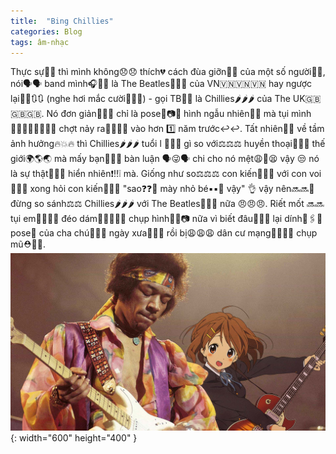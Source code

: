 ```yaml
---
title:  "Bing Chillies"
categories: Blog
tags: âm-nhạc
---
```


Thực sự😤😤 thì mình không😞😞 thích💔 cách đùa giỡn🤡🤡 của một số người👥👥, nói🗣️🗣️ band mình🎧🎤🎸 là The Beatles👊👊👊 của VN🇻🇳🇻🇳🇻🇳 hay ngược lại🔄🔄🔃🔃 (nghe hơi mắc cười🤭🤭🤭) - gọi TB👊👊 là Chillies🌶️🌶️🌶️ của The UK🇬🇧🇬🇧🇬🇧. Nó đơn giản🤷🤷🤷 chỉ là pose💃📷📸 hình ngẫu nhiên🤯😝 mà tụi mình👨‍👩‍👦‍👦👨‍👩‍👦‍👦 chợt nảy ra🤔🤔💡💡 vào hơn 1️⃣ năm trước↩️↩️. Tất nhiên🤷🤷 về tầm ảnh hưởng🔥💥🔥 thì Chillies🌶️🌶️🌶️ tuổi l 🔞🔞🔞 gì so với⚖️⚖️⚖️ huyền thoại🌅💖🏅 thế giới🌍🌎🌏 mà mấy bạn🙍🙋👥 bàn luận 🗣️😜🗣️ chi cho nó mệt😩🤒😫 vậy 😒 nó là sự thật🤷🤷😝 hiển nhiên❗‼️❕ mà. Giống như so⚖️⚖️⚖️ con kiến🐜🐜🐜 với con voi🐘🐘🐘 xong hỏi con kiến🐜🐜🐜 "sao❓❓🙏 mày nhỏ bé▪️▪️🧒 vậy" 👌 vậy nên🔜🔜😤 đừng so sánh⚖️⚖️ Chillies🌶️🌶️🌶️ với The Beatles👊🥊👊 nữa 😠😠😠. Riết mốt 🔜🔜 tụi em🧒🧒🧒🧒 đéo dám🙅🙅‍♀️🙅‍♂️ chụp hình📸🤳📷 nữa vì biết đâu🤷🤷🤷 lại dính📌🖇️🤕 pose💃 của cha chú👵👴🧓 ngày xưa👵👵👵 rồi bị😩😩😩 dân cư mạng🙇👥👥👥 chụp mũ⛑️👒🎩.
![Desktop View](/assets/hendrix.jpg){: width="600" height="400" }
